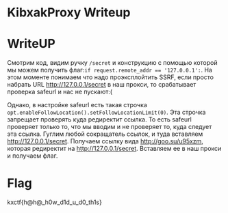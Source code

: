 # KibxakProxy Writeup



# WriteUP 

Смотрим код, видим ручку `/secret` и конструкцию  с помощью которой мы можем получить флаг:`if request.remote_addr == '127.0.0.1':`. На этом моменте понимаем что надо проэксплойтить SSRF, если просто набрать
URL http://127.0.0.1/secret в наш прокси, то срабатывает проверка safeurl и нас не пускают:( 

Однако, в настройке safeurl есть такая строчка `opt.enableFollowLocation().setFollowLocationLimit(0)`. Эта строчка запрещает проверять куда редиректит ссылка. То есть safeurl проверяет только то, что мы вводим
и не проверяет то, куда следует эта ссылка. Гуглим любой сокращатель ссылок, и туда вставляем http://127.0.0.1/secret. Получаем ссылку вида http://goo.su/u95xzm, которая редиректит на http://127.0.0.1/secret.
Вставляем ее в наш прокси и получаем флаг.

# Flag
kxctf{h@h@_h0w_d1d_u_d0_th1s}
